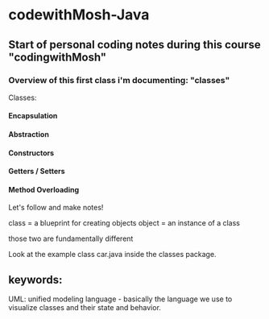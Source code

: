# codewithMosh-Java

## Start of personal coding notes during this course "codingwithMosh"

### Overview of this first class i'm documenting: "classes" 

Classes:

#### Encapsulation
#### Abstraction
#### Constructors
#### Getters / Setters
#### Method Overloading

Let's follow and make notes! 

class = a blueprint for creating objects
object = an instance of a class

those two are fundamentally different

Look at the example class car.java inside the classes package.

## keywords:

UML: unified modeling language - basically the language we use to visualize classes and their state and behavior.








